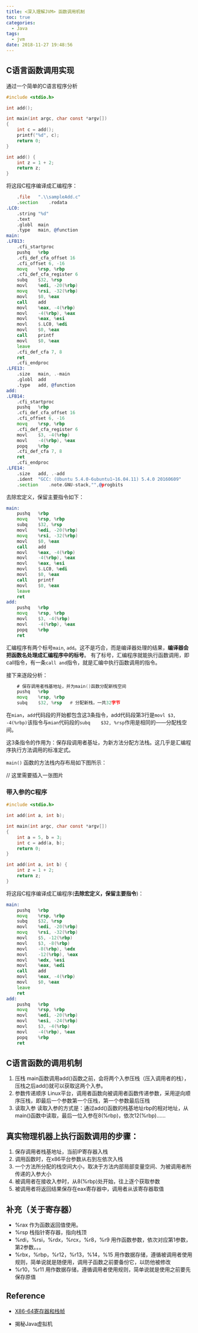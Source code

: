 ```yaml
---
title: <深入理解JVM> 函数调用机制
toc: true
categories:
  - Java
tags:
  - jvm
date: 2018-11-27 19:48:56
---
```



## C语言函数调用实现

通过一个简单的C语言程序分析
~~~c
#include <stdio.h>

int add();

int main(int argc, char const *argv[])
{
    int c = add();
    printf("%d", c);
    return 0;
}

int add() {
    int z = 1 + 2;
    return z;
}

~~~

将这段C程序编译成汇编程序：

~~~asm
	.file	".\\sampleAdd.c"
	.section	.rodata
.LC0:
	.string	"%d"
	.text
	.globl	main
	.type	main, @function
main:
.LFB13:
	.cfi_startproc
	pushq	%rbp
	.cfi_def_cfa_offset 16
	.cfi_offset 6, -16
	movq	%rsp, %rbp
	.cfi_def_cfa_register 6
	subq	$32, %rsp
	movl	%edi, -20(%rbp)
	movq	%rsi, -32(%rbp)
	movl	$0, %eax
	call	add
	movl	%eax, -4(%rbp)
	movl	-4(%rbp), %eax
	movl	%eax, %esi
	movl	$.LC0, %edi
	movl	$0, %eax
	call	printf
	movl	$0, %eax
	leave
	.cfi_def_cfa 7, 8
	ret
	.cfi_endproc
.LFE13:
	.size	main, .-main
	.globl	add
	.type	add, @function
add:
.LFB14:
	.cfi_startproc
	pushq	%rbp
	.cfi_def_cfa_offset 16
	.cfi_offset 6, -16
	movq	%rsp, %rbp
	.cfi_def_cfa_register 6
	movl	$3, -4(%rbp)
	movl	-4(%rbp), %eax
	popq	%rbp
	.cfi_def_cfa 7, 8
	ret
	.cfi_endproc
.LFE14:
	.size	add, .-add
	.ident	"GCC: (Ubuntu 5.4.0-6ubuntu1~16.04.11) 5.4.0 20160609"
	.section	.note.GNU-stack,"",@progbits

~~~

去除宏定义，保留主要指令如下：

~~~asm
main:
	pushq	%rbp
	movq	%rsp, %rbp
	subq	$32, %rsp
	movl	%edi, -20(%rbp)
	movq	%rsi, -32(%rbp)
	movl	$0, %eax
	call	add
	movl	%eax, -4(%rbp)
	movl	-4(%rbp), %eax
	movl	%eax, %esi
	movl	$.LC0, %edi
	movl	$0, %eax
	call	printf
	movl	$0, %eax
	leave
	ret
add:
	pushq	%rbp
	movq	%rsp, %rbp
	movl	$3, -4(%rbp)
	movl	-4(%rbp), %eax
	popq	%rbp
	ret
~~~

汇编程序有两个标号`main`, `add`。这不是巧合，而是编译器处理的结果，**编译器会把函数名处理成汇编程序中的标号**。 有了标号，汇编程序就能执行函数调用，即call指令，有一条`call and`指令，就是汇编中执行函数调用的指令。

接下来逐段分析：

~~~asm
	# 保存调用者栈基地址，并为main()函数分配新栈空间
	pushq	%rbp	
	movq	%rsp, %rbp
	subq	$32, %rsp	# 分配新栈，一共32字节
~~~

在`mian`，`add`代码段的开始都包含这3条指令，add代码段第3行是`movl	$3, -4(%rbp)`该指令与`mian`代码段的`subq	$32, %rsp`作用是相同的——分配栈空间。

这3条指令的作用为：保存段调用者基址，为新方法分配方法栈。这几乎是汇编程序执行方法调用的标准定式。

`main()` 函数的方法栈内存布局如下图所示：

// 这里需要插入一张图片



### 带入参的C程序

~~~c
#include <stdio.h>

int add(int a, int b);

int main(int argc, char const *argv[])
{
    int a = 5, b = 3;
    int c = add(a, b);
    return 0;
}

int add(int a, int b) {
    int z = 1 + 2;
    return z;
}

~~~

将这段C程序编译成汇编程序(**去除宏定义，保留主要指令**)：

~~~asm
main:
	pushq	%rbp
	movq	%rsp, %rbp
	subq	$32, %rsp
	movl	%edi, -20(%rbp)
	movq	%rsi, -32(%rbp)
	movl	$5, -12(%rbp)
	movl	$3, -8(%rbp)
	movl	-8(%rbp), %edx
	movl	-12(%rbp), %eax
	movl	%edx, %esi
	movl	%eax, %edi
	call	add
	movl	%eax, -4(%rbp)
	movl	$0, %eax
	leave
	ret
add:
	pushq	%rbp
	movq	%rsp, %rbp
	movl	%edi, -20(%rbp)
	movl	%esi, -24(%rbp)
	movl	$3, -4(%rbp)
	movl	-4(%rbp), %eax
	popq	%rbp
	ret
~~~

## C语言函数的调用机制

1. 压栈
main函数调用add()函数之前，会将两个入参压栈（压入调用者的栈），压栈之后add()就可以获取这两个入参。
2. 参数传递顺序
Linux平台，调用者函数向被调用者函数传递参数，采用逆向顺序压栈，即最后一个参数第一个压栈，第一个参数最后压栈
3. 读取入参
读取入参的方式是：通过add()函数的栈基地址rbp的相对地址，从main()函数中读取，最后一位入参在8(%rbp)，依次12(%rbp)......


## 真实物理机器上执行函数调用的步骤：

1. 保存调用者栈基地址，当前IP寄存器入栈
2. 调用函数时，在x86平台参数从右到左依次入栈
3. 一个方法所分配的栈空间大小，取决于方法内部局部变量空间、为被调用者所传递的入参大小
4. 被调用者在接收入参时，从8(%rbp)处开始，往上逐个获取参数
5. 被调用者将返回结果保存在eax寄存器中，调用者从该寄存器取值



## 补充（关于寄存器）

- %rax 作为函数返回值使用。
- %rsp 栈指针寄存器，指向栈顶
- %rdi，%rsi，%rdx，%rcx，%r8，%r9 用作函数参数，依次对应第1参数，第2参数。。。
- %rbx，%rbp，%r12，%r13，%14，%15 用作数据存储，遵循被调用者使用规则，简单说就是随便用，调用子函数之前要备份它，以防他被修改
- %r10，%r11 用作数据存储，遵循调用者使用规则，简单说就是使用之前要先保存原值



## Reference

- [X86-64寄存器和栈帧](http://ju.outofmemory.cn/entry/769)

- 揭秘Java虚拟机 
